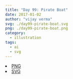 ```yaml
---
title: "Day 99: Pirate Boat"
date: 2017-01-02
author: "vijay verma"
svg: ./day99-pirate-boat.svg
png: ./day99-pirate-boat.png
category:
  - illustration
tags:
  - ai
  - svg
---
```

<li><a href="./day99-pirate-boat.png" download className="btn-png">PNG</a></li>
<li><a href="./day99-pirate-boat.svg" download className="btn-svg">SVG</a></li>

